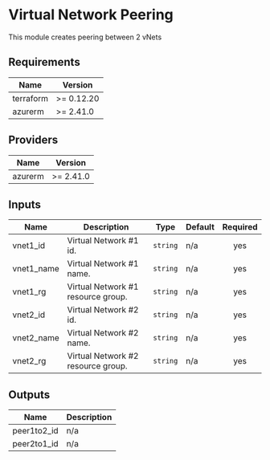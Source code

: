 # Virtual Network Peering

This module creates peering between 2 vNets

## Requirements

| Name | Version |
|------|---------|
| terraform | >= 0.12.20 |
| azurerm | >= 2.41.0 |

## Providers

| Name | Version |
|------|---------|
| azurerm | >= 2.41.0 |

## Inputs

| Name | Description | Type | Default | Required |
|------|-------------|------|---------|:--------:|
| vnet1\_id | Virtual Network #1 id. | `string` | n/a | yes |
| vnet1\_name | Virtual Network #1 name. | `string` | n/a | yes |
| vnet1\_rg | Virtual Network #1 resource group. | `string` | n/a | yes |
| vnet2\_id | Virtual Network #2 id. | `string` | n/a | yes |
| vnet2\_name | Virtual Network #2 name. | `string` | n/a | yes |
| vnet2\_rg | Virtual Network #2 resource group. | `string` | n/a | yes |

## Outputs

| Name | Description |
|------|-------------|
| peer1to2\_id | n/a |
| peer2to1\_id | n/a |
